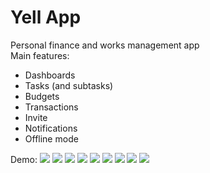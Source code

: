 # Yell App

Personal finance and works management app \
Main features:
- Dashboards
- Tasks (and subtasks)
- Budgets
- Transactions
- Invite
- Notifications
- Offline mode

Demo:
<img src="demo/Picture1.png"/>
<img src="demo/Picture2.png"/>
<img src="demo/Picture3.png"/>
<img src="demo/Picture4.png"/>
<img src="demo/Picture5.png"/>
<img src="demo/Picture6.png"/>
<img src="demo/Picture7.png"/>
<img src="demo/Picture8.png"/>
<img src="demo/Picture9.png"/>
